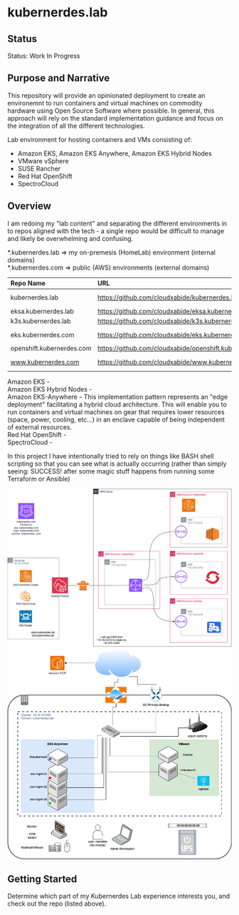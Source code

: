 # kubernerdes.lab

## Status
Status:  Work In Progress

## Purpose and Narrative
This repository will provide an opinionated deployment to create an environemnt to run containers and virtual machines on commodity hardware using Open Source Software where possible.  In general, this approach will rely on the standard implementation guidance and focus on the integration of all the different technologies.

Lab environment for hosting containers and VMs consisting of:

* Amazon EKS, Amazon EKS Anywhere, Amazon EKS Hybrid Nodes
* VMware vSphere
* SUSE Rancher
* Red Hat OpenShift
* SpectroCloud

## Overview

I am redoing my "lab content" and separating the different environments in to repos aligned with the tech - a single repo would be difficult to manage and likely be overwhelming and confusing.

*.kubernerdes.lab => my on-premesis (HomeLab) environment (internal domains)  
*.kubernerdes.com => public (AWS) environments (external domains)

| Repo Name | URL | Purpose |
|:----------|:----|:--------|
| kubernerdes.lab | https://github.com/cloudxabide/kubernerdes.lab | Main Repo Kubernerdes Project(s) |
| eksa.kubernerdes.lab | https://github.com/cloudxabide/eksa.kubernerdes.lab | Amazon EKS Anywhere |
| k3s.kubernerdes.lab | https://github.com/cloudxabide/k3s.kubernerdes.lab | SUSE K3s |
| eks.kubernerdes.com | https://github.com/cloudxabide/eks.kubernerdes.com | Amazon EKS and EKS Hybrid Node |
| openshift.kubernerdes.com | https://github.com/cloudxabide/openshift.kubernerdes.com | Red Hat OpenShift |
| www.kubernerdes.com | https://github.com/cloudxabide/www.kubernerdes.com | Website content for https://www.kubernerdes.com/ |

Amazon EKS -   
Amazon EKS Hybrid Nodes -  
Amazon EKS-Anywhere - This implementation pattern represents an "edge deployment" facilitating a hybrid cloud architecture.  This will enable you to run containers and virtual machines on gear that requires lower resources (space, power, cooling, etc...) in an enclave capable of being independent of external resources.  
Red Hat OpenShift -   
SpectroCloud -  

In this project I have intentionally tried to rely on things like BASH shell scripting so that you can see what is actually occurring (rather than simply seeing: SUCCESS! after some magic stuff happens from running some Terraform or Ansible)

![High Level Overview](Images/Kubernerdes-HighLevel.drawio.png)
![Environment Overview](https://github.com/cloudxabide/eksa.kubernerdes.lab/blob/main/Images/APG-EKS-Anywhere-enclave.drawio.png)

## Getting Started
Determine which part of my Kubernerdes Lab experience interests you, and check out the repo (listed above).

